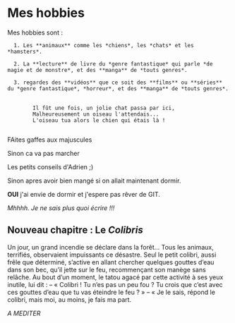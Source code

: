 # **Mes hobbies**

Mes hobbies sont :

      1. Les **animaux** comme les *chiens*, les *chats* et les *hamsters*.

      2. La **lecture** de livre du *genre fantastique* qui parle *de magie et de monstre*, et des **manga** de *touts genres*.

      3. regardes des **vidéos** que ce soit des **films** ou **séries** du *genre fantastique*, *horreur*, et des **manga** de *touts genres*.


<pre>
	<code>
		Il fût une fois, un jolie chat passa par ici,
		Malheureusement un oiseau l'attendais...
		L'oiseau tua alors le chien qui étais là !
	</code>
</pre>

FAites gaffes aux majuscules

Sinon ca va pas marcher

Les petits conseils d'Adrien ;)

Sinon apres avoir bien mangé si on allait maintenant dormir.

**OUI** j'ai envie de dormir et j'espere pas rêver de GIT.

*Mhhhh. Je ne sais plus quoi écrire !!!*

## Nouveau chapitre : Le *Colibris*

Un jour, un grand incendie se déclare dans la forêt… Tous les 
animaux, terrifiés, observaient impuissants ce désastre. Seul le 
petit colibri, aussi frêle que déterminé, s’active en allant 
chercher quelques gouttes d’eau dans son bec, qu’il jette sur le 
feu, recommençant son manège sans relâche. Au bout d’un moment, 
le tatou agacé par cette activité à ses yeux inutile, lui dit : – 
« Colibri ! Tu n’es pas un peu fou ? Tu crois que c’est avec ces 
gouttes d’eau que tu vas éteindre le feu ? » – « Je le sais, 
répond le colibri, mais moi, au moins, je fais ma part.

_A MEDITER_
